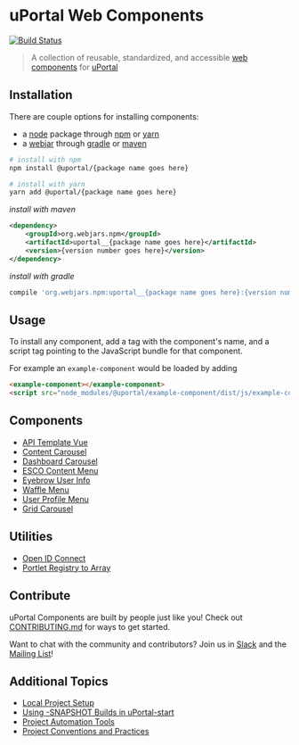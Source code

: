 # uPortal Web Components

[![Build Status](https://github.com/uPortal-contrib/uPortal-web-components/workflows/CI/badge.svg)](https://github.com/uPortal-contrib/uPortal-web-components/actions?workflow=CI)

> A collection of reusable, standardized, and accessible [web components][] for [uPortal][]

## Installation

There are couple options for installing components:

- a [node][] package through [npm][] or [yarn][]
- a [webjar][] through [gradle][] or [maven][]

```bash
# install with npm
npm install @uportal/{package name goes here}

# install with yarn
yarn add @uportal/{package name goes here}
```

_install with maven_

```xml
<dependency>
    <groupId>org.webjars.npm</groupId>
    <artifactId>uportal__{package name goes here}</artifactId>
    <version>{version number goes here}</version>
</dependency>
```

_install with gradle_

```gradle
compile 'org.webjars.npm:uportal__{package name goes here}:{version number goes here}'
```

## Usage

To install any component, add a tag with the component's name, and a script tag pointing to the JavaScript bundle for that component.

For example an `example-component` would be loaded by adding

```html
<example-component></example-component>
<script src="node_modules/@uportal/example-component/dist/js/example-component.js"></script>
```

## Components

- [API Template Vue](@uportal/api-template-vue/README.md)
- [Content Carousel](@uportal/content-carousel/README.md)
- [Dashboard Carousel](@uportal/dashboard-carousel/README.md)
- [ESCO Content Menu](@uportal/esco-content-menu/README.md)
- [Eyebrow User Info](@uportal/eyebrow-user-info/README.md)
- [Waffle Menu](@uportal/waffle-menu/README.md)
- [User Profile Menu](@uportal/user-profile-menu/README.md)
- [Grid Carousel](@uportal/grid-carousel/README.md)

## Utilities

- [Open ID Connect](@uportal/open-id-connect/README.md)
- [Portlet Registry to Array](@uportal/portlet-registry-to-array/README.md)

## Contribute

uPortal Components are built by people just like you! Check out [CONTRIBUTING.md][] for ways to get started.

Want to chat with the community and contributors? Join us in [Slack][] and the [Mailing List][]!

## Additional Topics

- [Local Project Setup](docs/en/developer/SETUP.md)
- [Using -SNAPSHOT Builds in uPortal-start](docs/en/developer/SNAPSHOT.md)
- [Project Automation Tools](docs/en/developer/AUTOMATION.md)
- [Project Conventions and Practices](docs/en/developer/CONVENTIONS.md)

[contributing.md]: CONTRIBUTING.md
[gradle]: https://docs.gradle.org
[mailing list]: https://groups.google.com/a/apereo.org/forum/#!forum/uportal-user
[maven]: http://maven.apache.org/
[node]: https://nodejs.org
[npm]: https://docs.npmjs.com/
[slack]: https://apereo.slack.com
[uportal]: https://github.com/Jasig/uPortal
[web components]: https://www.webcomponents.org/introduction
[webjar]: https://www.webjars.org/
[yarn]: https://yarnpkg.com/en/

